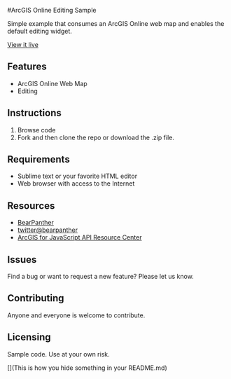#ArcGIS Online Editing Sample

Simple example that consumes an ArcGIS Online web map and enables the default editing widget. 



[View it live](http://thejones.github.com/arcgis_online_editingwidget/index.html)



## Features
* ArcGIS Online Web Map
* Editing

## Instructions

1. Browse code
2. Fork and then clone the repo or download the .zip file.   


## Requirements

* Sublime text or your favorite HTML editor
* Web browser with access to the Internet

## Resources

* [BearPanther](http://www.bearpanther.com)
* [twitter@bearpanther](http://twitter.com/BearPanther)
* [ArcGIS for JavaScript API Resource Center](http://help.arcgis.com/en/webapi/javascript/arcgis/index.html)

## Issues

Find a bug or want to request a new feature?  Please let us know.

## Contributing

Anyone and everyone is welcome to contribute. 

## Licensing
Sample code. Use at your own risk. 

[](This is how you hide something in your README.md)
